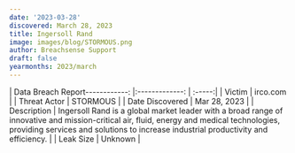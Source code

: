 ```yaml
---
date: '2023-03-28'
discovered: March 28, 2023
title: Ingersoll Rand
image: images/blog/STORMOUS.png
author: Breachsense Support
draft: false
yearmonths: 2023/march
---
```


| Data Breach Report------------:     |:-------------:    | :-----:|
| Victim      | irco.com      | 
| Threat Actor      | STORMOUS      | 
| Date Discovered      | Mar 28, 2023      | 
| Description      | Ingersoll Rand is a global market leader with a broad range of innovative and mission-critical air, fluid, energy and medical technologies, providing services and solutions to increase industrial productivity and efficiency.      | 
| Leak Size      | Unknown      | 

